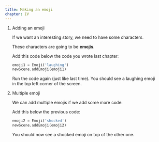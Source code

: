 ```yaml
---
title: Making an emoji
chapter: IV
---
```


1.  Adding an emoji

    If we want an interesting story, we need to have some characters.
    
    These characters are going to be **emojis**.

    Add this code below the code you wrote last chapter:

    ```python
    emoji1 = Emoji('laughing')
    newScene.addEmoji(emoji1)
    ```

    Run the code again (just like last time). You should see a laughing emoji in the top left corner of the screen.

2.  Multiple emoji

    We can add multiple emojis if we add some more code.

    Add this below the previous code:

    ```python
    emoji2 = Emoji('shocked')
    newScene.addEmoji(emoji2)
    ```

    You should now see a shocked emoji on top of the other one.
